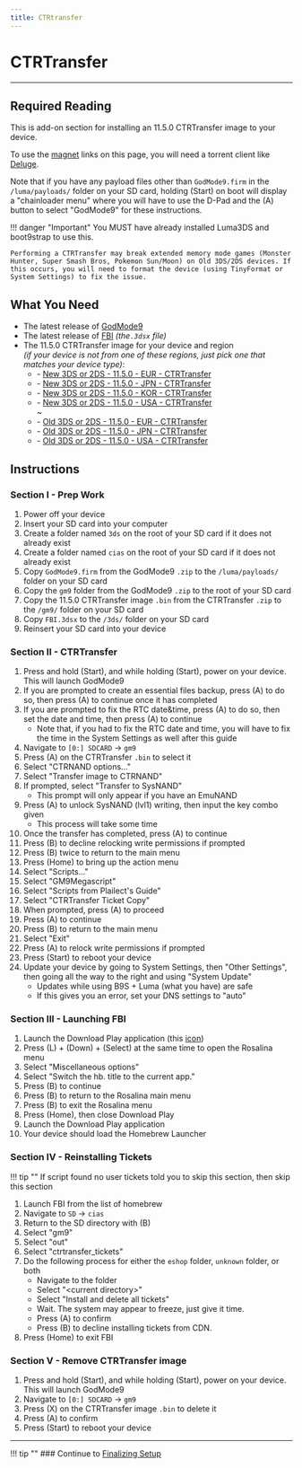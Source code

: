 ```yaml
---
title: CTRtransfer
---
```


# CTRTransfer
---

## Required Reading

This is add-on section for installing an 11.5.0 CTRTransfer image to your device.

To use the [magnet](https://wikipedia.org/wiki/Magnet_URI_scheme) links on this page, you will need a torrent client like [Deluge](http://dev.deluge-torrent.org/wiki/Download).

Note that if you have any payload files other than `GodMode9.firm` in the `/luma/payloads/` folder on your SD card, holding (Start) on boot will display a "chainloader menu" where you will have to use the D-Pad and the (A) button to select "GodMode9" for these instructions.

!!! danger "Important" You MUST have already installed Luma3DS and boot9strap to use this.

    Performing a CTRTransfer may break extended memory mode games (Monster Hunter, Super Smash Bros, Pokemon Sun/Moon) on Old 3DS/2DS devices. If this occurs, you will need to format the device (using TinyFormat or System Settings) to fix the issue.

## What You Need

* The latest release of [GodMode9](https://github.com/d0k3/GodMode9/releases/latest)
* The latest release of [FBI](https://github.com/Steveice10/FBI/releases/latest) *(the`.3dsx` file)*
* The 11.5.0 CTRTransfer image for your device and region     
  *(if your device is not from one of these regions, just pick one that matches your device type)*:
    +    <i class="fa fa-magnet" aria-hidden="true" title="This is a magnet link. Use a torrent client to download the file."></i> - [New 3DS or 2DS - 11.5.0 - EUR - CTRTransfer](magnet:?xt=urn:btih:465f1048f81e8e5c651ce2a4d9df48fec88d1099&dn=11.5.0-38E_ctrtransfer_n3ds.zip&tr=udp%3A%2F%2F9.rarbg.to%3A2710%2Fannounce&tr=udp%3A%2F%2Fbt.xxx-tracker.com%3A2710%2Fannounce&tr=udp%3A%2F%2Fexodus.desync.com%3A6969%2Fannounce&tr=udp%3A%2F%2Fmgtracker.org%3A6969%2Fannounce&tr=udp%3A%2F%2Fopen.demonii.si%3A1337%2Fannounce&tr=udp%3A%2F%2Fpublic.popcorn-tracker.org%3A6969%2Fannounce&tr=udp%3A%2F%2Fthetracker.org%3A80%2Fannounce&tr=udp%3A%2F%2Ftracker.coppersurfer.tk%3A6969%2Fannounce&tr=udp%3A%2F%2Ftracker.cypherpunks.ru%3A6969%2Fannounce&tr=udp%3A%2F%2Ftracker.ds.is%3A6969%2Fannounce&tr=udp%3A%2F%2Ftracker.internetwarriors.net%3A1337%2Fannounce&tr=udp%3A%2F%2Ftracker.mg64.net%3A6969%2Fannounce&tr=udp%3A%2F%2Ftracker.open-internet.nl%3A6969%2Fannounce&tr=udp%3A%2F%2Ftracker.opentrackr.org%3A1337%2Fannounce&tr=udp%3A%2F%2Ftracker.port443.xyz%3A6969%2Fannounce&tr=udp%3A%2F%2Ftracker.qt.is%3A6969%2Fannounce&tr=udp%3A%2F%2Ftracker.tiny-vps.com%3A6969%2Fannounce&tr=udp%3A%2F%2Ftracker.torrent.eu.org%3A451%2Fannounce&tr=udp%3A%2F%2Ftracker.vanitycore.co%3A6969%2Fannounce&tr=udp%3A%2F%2Ftracker-2.msm8916.com%3A6969%2Fannounce)
    +    <i class="fa fa-magnet" aria-hidden="true" title="This is a magnet link. Use a torrent client to download the file."></i> - [New 3DS or 2DS - 11.5.0 - JPN - CTRTransfer](magnet:?xt=urn:btih:70f641c9f2a4933a07fac49eb7ad19451c7c8c96&dn=11.5.0-38J_ctrtransfer_n3ds.zip&tr=udp%3A%2F%2F9.rarbg.to%3A2710%2Fannounce&tr=udp%3A%2F%2Fbt.xxx-tracker.com%3A2710%2Fannounce&tr=udp%3A%2F%2Fexodus.desync.com%3A6969%2Fannounce&tr=udp%3A%2F%2Fmgtracker.org%3A6969%2Fannounce&tr=udp%3A%2F%2Fopen.demonii.si%3A1337%2Fannounce&tr=udp%3A%2F%2Fpublic.popcorn-tracker.org%3A6969%2Fannounce&tr=udp%3A%2F%2Fthetracker.org%3A80%2Fannounce&tr=udp%3A%2F%2Ftracker.coppersurfer.tk%3A6969%2Fannounce&tr=udp%3A%2F%2Ftracker.cypherpunks.ru%3A6969%2Fannounce&tr=udp%3A%2F%2Ftracker.ds.is%3A6969%2Fannounce&tr=udp%3A%2F%2Ftracker.internetwarriors.net%3A1337%2Fannounce&tr=udp%3A%2F%2Ftracker.mg64.net%3A6969%2Fannounce&tr=udp%3A%2F%2Ftracker.open-internet.nl%3A6969%2Fannounce&tr=udp%3A%2F%2Ftracker.opentrackr.org%3A1337%2Fannounce&tr=udp%3A%2F%2Ftracker.port443.xyz%3A6969%2Fannounce&tr=udp%3A%2F%2Ftracker.qt.is%3A6969%2Fannounce&tr=udp%3A%2F%2Ftracker.tiny-vps.com%3A6969%2Fannounce&tr=udp%3A%2F%2Ftracker.torrent.eu.org%3A451%2Fannounce&tr=udp%3A%2F%2Ftracker.vanitycore.co%3A6969%2Fannounce&tr=udp%3A%2F%2Ftracker-2.msm8916.com%3A6969%2Fannounce)
    +    <i class="fa fa-magnet" aria-hidden="true" title="This is a magnet link. Use a torrent client to download the file."></i> - [New 3DS or 2DS - 11.5.0 - KOR - CTRTransfer](magnet:?xt=urn:btih:c9e4de20d30b80032a5dd6f675fecb6d748f71b1&dn=11.5.0-34K_ctrtransfer_n3ds.zip&tr=udp%3A%2F%2F9.rarbg.to%3A2710%2Fannounce&tr=udp%3A%2F%2Fbt.xxx-tracker.com%3A2710%2Fannounce&tr=udp%3A%2F%2Fexodus.desync.com%3A6969%2Fannounce&tr=udp%3A%2F%2Fmgtracker.org%3A6969%2Fannounce&tr=udp%3A%2F%2Fopen.demonii.si%3A1337%2Fannounce&tr=udp%3A%2F%2Fpublic.popcorn-tracker.org%3A6969%2Fannounce&tr=udp%3A%2F%2Fthetracker.org%3A80%2Fannounce&tr=udp%3A%2F%2Ftracker.coppersurfer.tk%3A6969%2Fannounce&tr=udp%3A%2F%2Ftracker.cypherpunks.ru%3A6969%2Fannounce&tr=udp%3A%2F%2Ftracker.ds.is%3A6969%2Fannounce&tr=udp%3A%2F%2Ftracker.internetwarriors.net%3A1337%2Fannounce&tr=udp%3A%2F%2Ftracker.mg64.net%3A6969%2Fannounce&tr=udp%3A%2F%2Ftracker.open-internet.nl%3A6969%2Fannounce&tr=udp%3A%2F%2Ftracker.opentrackr.org%3A1337%2Fannounce&tr=udp%3A%2F%2Ftracker.port443.xyz%3A6969%2Fannounce&tr=udp%3A%2F%2Ftracker.qt.is%3A6969%2Fannounce&tr=udp%3A%2F%2Ftracker.tiny-vps.com%3A6969%2Fannounce&tr=udp%3A%2F%2Ftracker.torrent.eu.org%3A451%2Fannounce&tr=udp%3A%2F%2Ftracker.vanitycore.co%3A6969%2Fannounce&tr=udp%3A%2F%2Ftracker-2.msm8916.com%3A6969%2Fannounce)
    +    <i class="fa fa-magnet" aria-hidden="true" title="This is a magnet link. Use a torrent client to download the file."></i> - [New 3DS or 2DS - 11.5.0 - USA - CTRTransfer](magnet:?xt=urn:btih:2b0a71a2523328e447938fea7b4c02ebe0b72705&dn=11.5.0-38U_ctrtransfer_n3ds.zip&tr=udp%3A%2F%2F9.rarbg.to%3A2710%2Fannounce&tr=udp%3A%2F%2Fbt.xxx-tracker.com%3A2710%2Fannounce&tr=udp%3A%2F%2Fexodus.desync.com%3A6969%2Fannounce&tr=udp%3A%2F%2Fmgtracker.org%3A6969%2Fannounce&tr=udp%3A%2F%2Fopen.demonii.si%3A1337%2Fannounce&tr=udp%3A%2F%2Fpublic.popcorn-tracker.org%3A6969%2Fannounce&tr=udp%3A%2F%2Fthetracker.org%3A80%2Fannounce&tr=udp%3A%2F%2Ftracker.coppersurfer.tk%3A6969%2Fannounce&tr=udp%3A%2F%2Ftracker.cypherpunks.ru%3A6969%2Fannounce&tr=udp%3A%2F%2Ftracker.ds.is%3A6969%2Fannounce&tr=udp%3A%2F%2Ftracker.internetwarriors.net%3A1337%2Fannounce&tr=udp%3A%2F%2Ftracker.mg64.net%3A6969%2Fannounce&tr=udp%3A%2F%2Ftracker.open-internet.nl%3A6969%2Fannounce&tr=udp%3A%2F%2Ftracker.opentrackr.org%3A1337%2Fannounce&tr=udp%3A%2F%2Ftracker.port443.xyz%3A6969%2Fannounce&tr=udp%3A%2F%2Ftracker.qt.is%3A6969%2Fannounce&tr=udp%3A%2F%2Ftracker.tiny-vps.com%3A6969%2Fannounce&tr=udp%3A%2F%2Ftracker.torrent.eu.org%3A451%2Fannounce&tr=udp%3A%2F%2Ftracker.vanitycore.co%3A6969%2Fannounce&tr=udp%3A%2F%2Ftracker-2.msm8916.com%3A6969%2Fannounce)    
      ~
    +    <i class="fa fa-magnet" aria-hidden="true" title="This is a magnet link. Use a torrent client to download the file."></i> - [Old 3DS or 2DS - 11.5.0 - EUR - CTRTransfer](magnet:?xt=urn:btih:df0836a731778ab6ffe9a8c658400c782f0225cd&dn=11.5.0-38E_ctrtransfer_o3ds.zip&tr=udp%3A%2F%2F9.rarbg.to%3A2710%2Fannounce&tr=udp%3A%2F%2Fbt.xxx-tracker.com%3A2710%2Fannounce&tr=udp%3A%2F%2Fexodus.desync.com%3A6969%2Fannounce&tr=udp%3A%2F%2Fmgtracker.org%3A6969%2Fannounce&tr=udp%3A%2F%2Fopen.demonii.si%3A1337%2Fannounce&tr=udp%3A%2F%2Fpublic.popcorn-tracker.org%3A6969%2Fannounce&tr=udp%3A%2F%2Fthetracker.org%3A80%2Fannounce&tr=udp%3A%2F%2Ftracker.coppersurfer.tk%3A6969%2Fannounce&tr=udp%3A%2F%2Ftracker.cypherpunks.ru%3A6969%2Fannounce&tr=udp%3A%2F%2Ftracker.ds.is%3A6969%2Fannounce&tr=udp%3A%2F%2Ftracker.internetwarriors.net%3A1337%2Fannounce&tr=udp%3A%2F%2Ftracker.mg64.net%3A6969%2Fannounce&tr=udp%3A%2F%2Ftracker.open-internet.nl%3A6969%2Fannounce&tr=udp%3A%2F%2Ftracker.opentrackr.org%3A1337%2Fannounce&tr=udp%3A%2F%2Ftracker.port443.xyz%3A6969%2Fannounce&tr=udp%3A%2F%2Ftracker.qt.is%3A6969%2Fannounce&tr=udp%3A%2F%2Ftracker.tiny-vps.com%3A6969%2Fannounce&tr=udp%3A%2F%2Ftracker.torrent.eu.org%3A451%2Fannounce&tr=udp%3A%2F%2Ftracker.vanitycore.co%3A6969%2Fannounce&tr=udp%3A%2F%2Ftracker-2.msm8916.com%3A6969%2Fannounce)
    +    <i class="fa fa-magnet" aria-hidden="true" title="This is a magnet link. Use a torrent client to download the file."></i> - [Old 3DS or 2DS - 11.5.0 - JPN - CTRTransfer](magnet:?xt=urn:btih:d8913b4c0da224e8852fa2f685c41ddbce5310bc&dn=11.5.0-38J_ctrtransfer_o3ds.zip&tr=udp%3A%2F%2F9.rarbg.to%3A2710%2Fannounce&tr=udp%3A%2F%2Fbt.xxx-tracker.com%3A2710%2Fannounce&tr=udp%3A%2F%2Fexodus.desync.com%3A6969%2Fannounce&tr=udp%3A%2F%2Fmgtracker.org%3A6969%2Fannounce&tr=udp%3A%2F%2Fopen.demonii.si%3A1337%2Fannounce&tr=udp%3A%2F%2Fpublic.popcorn-tracker.org%3A6969%2Fannounce&tr=udp%3A%2F%2Fthetracker.org%3A80%2Fannounce&tr=udp%3A%2F%2Ftracker.coppersurfer.tk%3A6969%2Fannounce&tr=udp%3A%2F%2Ftracker.cypherpunks.ru%3A6969%2Fannounce&tr=udp%3A%2F%2Ftracker.ds.is%3A6969%2Fannounce&tr=udp%3A%2F%2Ftracker.internetwarriors.net%3A1337%2Fannounce&tr=udp%3A%2F%2Ftracker.mg64.net%3A6969%2Fannounce&tr=udp%3A%2F%2Ftracker.open-internet.nl%3A6969%2Fannounce&tr=udp%3A%2F%2Ftracker.opentrackr.org%3A1337%2Fannounce&tr=udp%3A%2F%2Ftracker.port443.xyz%3A6969%2Fannounce&tr=udp%3A%2F%2Ftracker.qt.is%3A6969%2Fannounce&tr=udp%3A%2F%2Ftracker.tiny-vps.com%3A6969%2Fannounce&tr=udp%3A%2F%2Ftracker.torrent.eu.org%3A451%2Fannounce&tr=udp%3A%2F%2Ftracker.vanitycore.co%3A6969%2Fannounce&tr=udp%3A%2F%2Ftracker-2.msm8916.com%3A6969%2Fannounce)
    +    <i class="fa fa-magnet" aria-hidden="true" title="This is a magnet link. Use a torrent client to download the file."></i> - [Old 3DS or 2DS - 11.5.0 - USA - CTRTransfer](magnet:?xt=urn:btih:2708089605ca47387fa64e996a699eedd18031e8&dn=11.5.0-38U_ctrtransfer_o3ds.zip&tr=udp%3A%2F%2F9.rarbg.to%3A2710%2Fannounce&tr=udp%3A%2F%2Fbt.xxx-tracker.com%3A2710%2Fannounce&tr=udp%3A%2F%2Fexodus.desync.com%3A6969%2Fannounce&tr=udp%3A%2F%2Fmgtracker.org%3A6969%2Fannounce&tr=udp%3A%2F%2Fopen.demonii.si%3A1337%2Fannounce&tr=udp%3A%2F%2Fpublic.popcorn-tracker.org%3A6969%2Fannounce&tr=udp%3A%2F%2Fthetracker.org%3A80%2Fannounce&tr=udp%3A%2F%2Ftracker.coppersurfer.tk%3A6969%2Fannounce&tr=udp%3A%2F%2Ftracker.cypherpunks.ru%3A6969%2Fannounce&tr=udp%3A%2F%2Ftracker.ds.is%3A6969%2Fannounce&tr=udp%3A%2F%2Ftracker.internetwarriors.net%3A1337%2Fannounce&tr=udp%3A%2F%2Ftracker.mg64.net%3A6969%2Fannounce&tr=udp%3A%2F%2Ftracker.open-internet.nl%3A6969%2Fannounce&tr=udp%3A%2F%2Ftracker.opentrackr.org%3A1337%2Fannounce&tr=udp%3A%2F%2Ftracker.port443.xyz%3A6969%2Fannounce&tr=udp%3A%2F%2Ftracker.qt.is%3A6969%2Fannounce&tr=udp%3A%2F%2Ftracker.tiny-vps.com%3A6969%2Fannounce&tr=udp%3A%2F%2Ftracker.torrent.eu.org%3A451%2Fannounce&tr=udp%3A%2F%2Ftracker.vanitycore.co%3A6969%2Fannounce&tr=udp%3A%2F%2Ftracker-2.msm8916.com%3A6969%2Fannounce)

## Instructions

### Section I - Prep Work

1. Power off your device
1. Insert your SD card into your computer
1. Create a folder named `3ds` on the root of your SD card if it does not already exist
1. Create a folder named `cias` on the root of your SD card if it does not already exist
1. Copy `GodMode9.firm` from the GodMode9 `.zip` to the `/luma/payloads/` folder on your SD card
1. Copy the `gm9` folder from the GodMode9 `.zip` to the root of your SD card
1. Copy the 11.5.0 CTRTransfer image `.bin` from the CTRTransfer `.zip` to the `/gm9/` folder on your SD card
1. Copy `FBI.3dsx` to the `/3ds/` folder on your SD card
1. Reinsert your SD card into your device

### Section II - CTRTransfer

1. Press and hold (Start), and while holding (Start), power on your device. This will launch GodMode9
1. If you are prompted to create an essential files backup, press (A) to do so, then press (A) to continue once it has completed
1. If you are prompted to fix the RTC date&time, press (A) to do so, then set the date and time, then press (A) to continue
    + Note that, if you had to fix the RTC date and time, you will have to fix the time in the System Settings as well after this guide
1. Navigate to `[0:] SDCARD` -> `gm9`
1. Press (A) on the CTRTransfer `.bin` to select it
1. Select "CTRNAND options..."
1. Select "Transfer image to CTRNAND"
1. If prompted, select "Transfer to SysNAND"
    + This prompt will only appear if you have an EmuNAND
1. Press (A) to unlock SysNAND (lvl1) writing, then input the key combo given
    + This process will take some time
1. Once the transfer has completed, press (A) to continue
1. Press (B) to decline relocking write permissions if prompted
1. Press (B) twice to return to the main menu
1. Press (Home) to bring up the action menu
1. Select "Scripts..."
1. Select "GM9Megascript"
1. Select "Scripts from Plailect's Guide"
1. Select "CTRTransfer Ticket Copy"
1. When prompted, press (A) to proceed
1. Press (A) to continue
1. Press (B) to return to the main menu
1. Select "Exit"
1. Press (A) to relock write permissions if prompted
1. Press (Start) to reboot your device
1. Update your device by going to System Settings, then "Other Settings", then going all the way to the right and using "System Update"
    + Updates while using B9S + Luma (what you have) are safe
    + If this gives you an error, set your DNS settings to "auto"

### Section III - Launching FBI

1. Launch the Download Play application (this [icon](/images/download-play-icon.png))
1. Press (L) + (Down) + (Select) at the same time to open the Rosalina menu
1. Select "Miscellaneous options"
1. Select "Switch the hb. title to the current app."
1. Press (B) to continue
1. Press (B) to return to the Rosalina main menu
1. Press (B) to exit the Rosalina menu
1. Press (Home), then close Download Play
1. Launch the Download Play application
1. Your device should load the Homebrew Launcher

### Section IV - Reinstalling Tickets

!!! tip "" If script found no user tickets told you to skip this section, then skip this section

1. Launch FBI from the list of homebrew
1. Navigate to `SD` -> `cias`
1. Return to the SD directory with (B)
1. Select "gm9"
1. Select "out"
1. Select "ctrtransfer_tickets"
1. Do the following process for either the `eshop` folder, `unknown` folder, or both
    + Navigate to the folder
    + Select "\<current directory>"
    + Select "Install and delete all tickets"
    + Wait. The system may appear to freeze, just give it time.
    + Press (A) to confirm
    + Press (B) to decline installing tickets from CDN.
1. Press (Home) to exit FBI

### Section V - Remove CTRTransfer image

1. Press and hold (Start), and while holding (Start), power on your device. This will launch GodMode9
1. Navigate to `[0:] SDCARD` -> `gm9`
1. Press (X) on the CTRTransfer image `.bin` to delete it
1. Press (A) to confirm
1. Press (Start) to reboot your device

___

!!! tip "" ### Continue to [Finalizing Setup](../finalizing-setup.md)
